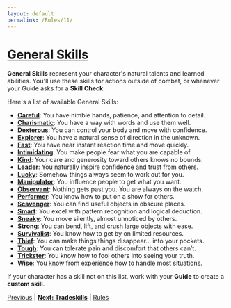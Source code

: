 ```yaml
---
layout: default
permalink: /Rules/11/
---
```

# [General Skills](#general-skills)
**General Skills** represent your character's natural talents and learned abilities. You'll use these skills for actions outside of combat, or whenever your Guide asks for a **Skill Check**.

Here's a list of available General Skills:

- **[Careful]({{site.baseurl}}/PlayerResources/Skills/Careful/#Careful)**: You have nimble hands, patience, and attention to detail.
- **[Charismatic]({{site.baseurl}}/PlayerResources/Skills/Charismatic/#Charismatic)**: You have a way with words and use them well.
- **[Dexterous]({{site.baseurl}}/PlayerResources/Skills/Dexterous/#Dexterous)**: You can control your body and move with confidence.
- **[Explorer]({{site.baseurl}}/PlayerResources/Skills/Explorer/#Explorer)**: You have a natural sense of direction in the unknown.
- **[Fast]({{site.baseurl}}/PlayerResources/Skills/Fast/#Fast)**: You have near instant reaction time and move quickly.
- **[Intimidating]({{site.baseurl}}/PlayerResources/Skills/Intimidating/#Intimidating)**: You make people fear what you are capable of.
- **[Kind]({{site.baseurl}}/PlayerResources/Skills/Kind/#Kind)**: Your care and generosity toward others knows no bounds.
- **[Leader]({{site.baseurl}}/PlayerResources/Skills/Leader/#Leader)**: You naturally inspire confidence and trust from others.
- **[Lucky]({{site.baseurl}}/PlayerResources/Skills/Lucky/#Lucky)**: Somehow things always seem to work out for you.
- **[Manipulator]({{site.baseurl}}/PlayerResources/Skills/Manipulator/#Manipulator)**: You influence people to get what you want.
- **[Observant]({{site.baseurl}}/PlayerResources/Skills/Observant/#Observant)**: Nothing gets past you. You are always on the watch.
- **[Performer]({{site.baseurl}}/PlayerResources/Skills/Performer/#Performer)**: You know how to put on a show for others.
- **[Scavenger]({{site.baseurl}}/PlayerResources/Skills/Scavenger/#Scavenger)**: You can find useful objects in obscure places.
- **[Smart]({{site.baseurl}}/PlayerResources/Skills/Smart/#Smart)**: You excel with pattern recognition and logical deduction.
- **[Sneaky]({{site.baseurl}}/PlayerResources/Skills/Sneaky/#Sneaky)**: You move silently, almost unnoticed by others.
- **[Strong]({{site.baseurl}}/PlayerResources/Skills/Strong/#Strong)**: You can bend, lift, and crush large objects with ease.
- **[Survivalist]({{site.baseurl}}/PlayerResources/Skills/Survivalist/#Survivalist)**: You know how to get by on limited resources.
- **[Thief]({{site.baseurl}}/PlayerResources/Skills/Thief/#Thief)**: You can make things things disappear… into your pockets.
- **[Tough]({{site.baseurl}}/PlayerResources/Skills/Tough/#Tough)**: You can tolerate pain and discomfort that others can’t.
- **[Trickster]({{site.baseurl}}/PlayerResources/Skills/Trickster/#Trickster)**: You know how to fool others into seeing your truth.
- **[Wise]({{site.baseurl}}/PlayerResources/Skills/Wise/#Wise)**: You know from experience how to handle most situations.

If your character has a skill not on this list, work with your **Guide** to create a **custom skill**.

[Previous]({{site.baseurl}}/Rules/10/#character-progression) | **[Next: Tradeskills]({{site.baseurl}}/Rules/12/)** | [Rules]({{site.baseurl}}/Rules/Index/#rules)








